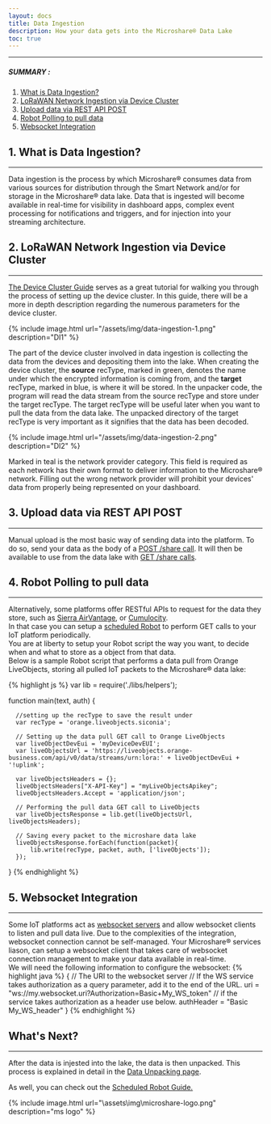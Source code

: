```yaml
---
layout: docs
title: Data Ingestion
description: How your data gets into the Microshare® Data Lake
toc: true
---
```


---------------------------------------
##### SUMMARY : 

1. [What is Data Ingestion?](./#1-what-is-data-ingestion)
2. [LoRaWAN Network Ingestion via Device Cluster](./#2-lorawan-network-ingestion-via-device-cluster)
3. [Upload data via REST API POST](./#3-upload-data-via-rest-api-post)
4. [Robot Polling to pull data](./#4-robot-polling-to-pull-data)
5. [Websocket Integration](./#5-websocket-integration)

## 1. What is Data Ingestion? 

---------------------------------------

Data ingestion is the process by which Microshare® consumes data from various sources for distribution through the Smart Network and/or for storage in the Microshare® data lake. Data that is ingested will become available in real-time for visibility in dashboard apps, complex event processing for notifications and triggers, and for injection into your streaming architecture.


## 2. LoRaWAN Network Ingestion via Device Cluster

---------------------------------------

[The Device Cluster Guide](/docs/2/technical/microshare-platform/device-cluster-guide/) serves as a great tutorial for walking you through the process of setting up the device cluster. In this guide, there will be a more in depth description regarding the numerous parameters for the device cluster. 


{% include image.html url="/assets/img/data-ingestion-1.png" description="DI1" %}

The part of the device cluster involved in data ingestion is collecting the data from the devices and depositing them into the lake. When creating the device cluster, the **source** recType, marked in green, denotes the name under which the encrypted information is coming from, and the **target** recType, marked in blue, is where it will be stored. In the unpacker code, the program will read the data stream from the source recType and store under the target recType. The target recType will be useful later when you want to pull the data from the data lake. The unpacked directory of the target recType is very important as it signifies that the data has been decoded. 

{% include image.html url="/assets/img/data-ingestion-2.png" description="DI2" %}

Marked in teal is the network provider category. This field is required as each network has their own format to deliver information to the Microshare® network. Filling out the wrong network provider will prohibit your devices' data from properly being represented on your dashboard. 

## 3. Upload data via REST API POST
---------------------------------------

Manual upload is the most basic way of sending data into the platform.
To do so, send your data as the body of a [POST /share call](/assets/html/api-ms.html#request-shares-create-one-share). It will then be available to use from the data lake with [GET /share calls](/assets/html/api-ms.html#request-shares-get-one-share). 

## 4. Robot Polling to pull data
---------------------------------------

Alternatively, some platforms offer RESTful APIs to request for the data they store, such as [Sierra AirVantage](https://airvantage.net/#offers), or [Cumulocity](https://www.cumulocity.com/).  
In that case you can setup a [scheduled Robot](/docs/2/technical/microshare-platform-advanced/robots-guide/#c-triggered-vs-scheduled) to perform GET calls to your IoT platform periodically.  
You are at liberty to setup your Robot script the way you want, to decide when and what to store as a object from that data.  
Below is a sample Robot script that performs a data pull from Orange LiveObjects, storing all pulled IoT packets to the Microshare® data lake:

{% highlight js %}
  var lib = require('./libs/helpers');

  function main(text, auth) {
      
      //setting up the recType to save the result under
      var recType = 'orange.liveobjects.siconia';

      // Setting up the data pull GET call to Orange LiveObjects
      var liveObjectDevEui = 'myDeviceDevEUI';
      var liveObjectsUrl = 'https://liveobjects.orange-business.com/api/v0/data/streams/urn:lora:' + liveObjectDevEui + '!uplink';
      
      var liveObjectsHeaders = {};
      liveObjectsHeaders["X-API-Key"] = "myLiveObjectsApikey";
      liveObjectsHeaders.Accept = 'application/json';

      // Performing the pull data GET call to LiveObjects
      var liveObjectsResponse = lib.get(liveObjectsUrl, liveObjectsHeaders);

      // Saving every packet to the microshare data lake
      liveObjectsResponse.forEach(function(packet){
          lib.write(recType, packet, auth, ['liveObjects']);
      });
      
  }
{% endhighlight %}
  
## 5. Websocket Integration
---------------------------------------

Some IoT platforms act as [websocket servers](https://en.wikipedia.org/wiki/WebSocket) and allow websocket clients to listen and pull data live. Due to the complexities of the integration, websocket connection cannot be self-managed.
Your Microshare® services liason, can setup a websocket client that takes care of websocket connection management to make your data available in real-time.  
We will need the following information to configure the websocket:
{% highlight java %}
{
  // The URI to the websocket server
  // If the WS service takes authorization as a query parameter, add it to the end of the URL.
  uri = "ws://my.websocket.uri?Authorization=Basic+My_WS_token"
  // if the service takes authorization as a header use below.
  authHeader = "Basic My_WS_header"
}
{% endhighlight %}

## What's Next?
---------------------------------------

After the data is injested into the lake, the data is then unpacked. This process is explained in detail in the [Data Unpacking page](/docs/2/technical/microshare-platform-advanced/data-unpacking/).

As well, you can check out the [Scheduled Robot Guide.](/docs/2/technical/microshare-platform-advanced/scheduled-robot)

{% include image.html url="\assets\img\microshare-logo.png"  description="ms logo" %}
